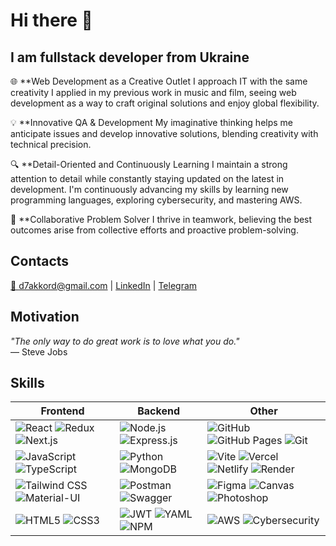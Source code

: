 # Hi there 👋

## I am fullstack developer from Ukraine

🌐 **Web Development as a Creative Outlet
I approach IT with the same creativity I applied in my previous work in music and film, seeing web development as a way to craft original solutions and enjoy global flexibility.

💡 **Innovative QA & Development
My imaginative thinking helps me anticipate issues and develop innovative solutions, blending creativity with technical precision.

🔍 **Detail-Oriented and Continuously Learning
I maintain a strong attention to detail while constantly staying updated on the latest in development. I'm continuously advancing my skills by learning new programming languages, exploring cybersecurity, and mastering AWS.

🤝 **Collaborative Problem Solver
I thrive in teamwork, believing the best outcomes arise from collective efforts and proactive problem-solving.

## Contacts

[📧 d7akkord@gmail.com](mailto:d7akkord@gmail.com) | [LinkedIn](https://www.linkedin.com/in/darya-petrenko/) | [Telegram](https://t.me/daryaperelay)


## Motivation

*"The only way to do great work is to love what you do."*  
— Steve Jobs


## Skills

| **Frontend**                                                                                                    | **Backend**                                                                                               | **Other**                                                                                                 |
|----------------------------------------------------------------------------------------------------------------|-----------------------------------------------------------------------------------------------------------|-----------------------------------------------------------------------------------------------------------|
| ![React](https://img.shields.io/badge/React-61DAFB?style=for-the-badge&logo=react&logoColor=black&logoSize=12) ![Redux](https://img.shields.io/badge/Redux-764ABC?style=for-the-badge&logo=redux&logoColor=white) ![Next.js](https://img.shields.io/badge/Next.js-000000?style=for-the-badge&logo=next.js&logoColor=white) | ![Node.js](https://img.shields.io/badge/Node.js-339933?style=for-the-badge&logo=node.js&logoColor=white) ![Express.js](https://img.shields.io/badge/Express.js-000000?style=for-the-badge&logo=express&logoColor=white) | ![GitHub](https://img.shields.io/badge/GitHub-181717?style=for-the-badge&logo=github&logoColor=white) ![GitHub Pages](https://img.shields.io/badge/GitHub%20Pages-ffffff?style=for-the-badge&logo=github&logoColor=black) ![Git](https://img.shields.io/badge/Git-F05032?style=for-the-badge&logo=git&logoColor=white) |
| ![JavaScript](https://img.shields.io/badge/JavaScript-F7DF1C?style=for-the-badge&logo=javascript&logoColor=white) ![TypeScript](https://img.shields.io/badge/TypeScript-3178C6?style=for-the-badge&logo=typescript&logoColor=white) | ![Python](https://img.shields.io/badge/Python-3776AB?style=for-the-badge&logo=python&logoColor=white) ![MongoDB](https://img.shields.io/badge/MongoDB-47A248?style=for-the-badge&logo=mongodb&logoColor=white) | ![Vite](https://img.shields.io/badge/Vite-646CFF?style=for-the-badge&logo=vite&logoColor=white) ![Vercel](https://img.shields.io/badge/Vercel-000000?style=for-the-badge&logo=vercel&logoColor=white) ![Netlify](https://img.shields.io/badge/Netlify-00C7B7?style=for-the-badge&logo=netlify&logoColor=white) ![Render](https://img.shields.io/badge/Render-0F0F0F?style=for-the-badge&logo=render&logoColor=white) |
| ![Tailwind CSS](https://img.shields.io/badge/Tailwind%20CSS-38B2AC?style=for-the-badge&logo=tailwind-css&logoColor=white) ![Material-UI](https://img.shields.io/badge/Material--UI-0081CB?style=for-the-badge&logo=mui&logoColor=white) | ![Postman](https://img.shields.io/badge/Postman-FBAF00?style=for-the-badge&logo=postman&logoColor=white) ![Swagger](https://img.shields.io/badge/Swagger-85EA2D?style=for-the-badge&logo=swagger&logoColor=black) | ![Figma](https://img.shields.io/badge/Figma-F24E1E?style=for-the-badge&logo=figma&logoColor=white) ![Canvas](https://img.shields.io/badge/Canvas-000000?style=for-the-badge&logo=canvas&logoColor=white) ![Photoshop](https://img.shields.io/badge/Photoshop-31A8FF?style=for-the-badge&logo=adobe-photoshop&logoColor=white) |
| ![HTML5](https://img.shields.io/badge/HTML5-E34F26?style=for-the-badge&logo=html5&logoColor=white) ![CSS3](https://img.shields.io/badge/CSS3-1572B6?style=for-the-badge&logo=css3&logoColor=white) | ![JWT](https://img.shields.io/badge/JWT-000000?style=for-the-badge&logo=json-web-tokens&logoColor=white) ![YAML](https://img.shields.io/badge/YAML-00B2A9?style=for-the-badge&logo=yaml&logoColor=white) ![NPM](https://img.shields.io/badge/NPM-CB3837?style=for-the-badge&logo=npm&logoColor=white) | ![AWS](https://img.shields.io/badge/AWS-232F3E?style=for-the-badge&logo=amazon-aws&logoColor=white) ![Cybersecurity](https://img.shields.io/badge/Cybersecurity-000000?style=for-the-badge&logo=security&logoColor=white) |




<!--
**DaryPet/DaryPet** is a ✨ _special_ ✨ repository because its `README.md` (this file) appears on your GitHub profile.

Here are some ideas to get you started:

- 🔭 I’m currently working on ...
- 🌱 I’m currently learning ...
- 👯 I’m looking to collaborate on ...
- 🤔 I’m looking for help with ...
- 💬 Ask me about ...
- 📫 How to reach me: ...
- 😄 Pronouns: ...
- ⚡ Fun fact: ...
-->
